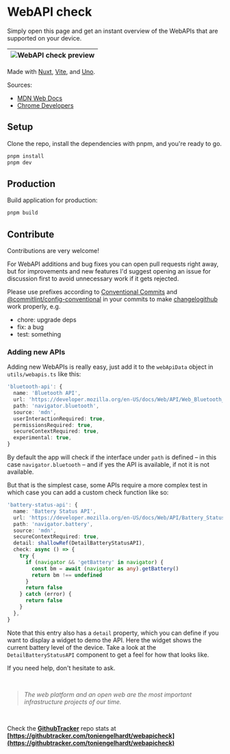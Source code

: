# WebAPI check

Simply open this page and get an instant overview of the WebAPIs that are supported on your device.

| ![WebAPI check preview](https://user-images.githubusercontent.com/2703233/218753084-20b6cd9c-5303-48df-89ae-7bccb1519d0a.png) |
|-|

Made with [Nuxt](https://nuxt.com), [Vite](https://vitejs.dev), and [Uno](https://github.com/unocss/unocss).

Sources: 

- [MDN Web Docs](https://developer.mozilla.org)
- [Chrome Developers](https://developer.chrome.com/)

## Setup

Clone the repo, install the dependencies with pnpm, and you're ready to go.

```bash
pnpm install
pnpm dev
```

## Production

Build application for production:

```bash
pnpm build
```

## Contribute

Contributions are very welcome!

For WebAPI additions and bug fixes you can open pull requests right away, but for improvements and new features I'd suggest opening an issue for discussion first to avoid unnecessary work if it gets rejected.

Please use prefixes according to [Conventional Commits](https://www.conventionalcommits.org/en/v1.0.0/) and [@commitlint/config-conventional](https://github.com/conventional-changelog/commitlint/tree/master/%40commitlint/config-conventiona) in your commits to make [changelogithub](https://github.com/antfu/changelogithub) work properly, e.g.

- chore: upgrade deps
- fix: a bug
- test: something

### Adding new APIs

Adding new WebAPIs is really easy, just add it to the `webApiData` object in `utils/webapis.ts` like this:

```ts
'bluetooth-api': {
  name: 'Bluetooth API',
  url: 'https://developer.mozilla.org/en-US/docs/Web/API/Web_Bluetooth_API',
  path: 'navigator.bluetooth',
  source: 'mdn',
  userInteractionRequired: true,
  permissionsRequired: true,
  secureContextRequired: true,
  experimental: true,
}
```

By default the app will check if the interface under `path` is defined – in this case `navigator.bluetooth` – and if yes the API is available, if not it is not available.

But that is the simplest case, some APIs require a more complex test in which case you can add a custom check function like so:

```ts
'battery-status-api': {
  name: 'Battery Status API',
  url: 'https://developer.mozilla.org/en-US/docs/Web/API/Battery_Status_API',
  path: 'navigator.battery',
  source: 'mdn',
  secureContextRequired: true,
  detail: shallowRef(DetailBatteryStatusAPI),
  check: async () => {
    try {
      if (navigator && 'getBattery' in navigator) {
        const bm = await (navigator as any).getBattery()
        return bm !== undefined
      }
      return false
    } catch (error) {
      return false
    }
  },
}
```

Note that this entry also has a `detail` property, which you can define if you want to display a widget to demo the API. Here the widget shows the current battery level of the device. Take a look at the `DetailBatteryStatusAPI` component to get a feel for how that looks like.

If you need help, don't hesitate to ask.

<br>

> _The web platform and an open web are the most important infrastructure projects of our time._

<br>

Check the **[GithubTracker](https://githubtracker.com)** repo stats at<br>
**[https://githubtracker.com/toniengelhardt/webapicheck](https://githubtracker.com/toniengelhardt/webapicheck)**
